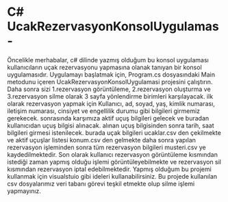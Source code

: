 # C# UcakRezervasyonKonsolUygulamas-
Öncelikle merhabalar, c# dilinde yazmış olduğum bu konsol uygulaması kullanıcıların uçak rezervasyonu yapmasına olanak tanıyan bir konsol uygulamasıdır.
Uygulamayı başlatmak için, Program.cs dosyasındaki Main metodunu içeren UcakRezervasyonKonsolUygulamasi projesini çalıştırın.
Daha sonra sizi 1.rezervasyon görüntüleme, 2.rezervasyon oluşturma ve 3.rezervasyon silme olarak 3 sayfa yönlendirme birimleri karşılayacak.
ilk olarak rezervasyon yapmak için Kullanıcı, ad, soyad, yaş, kimlik numarası, iletişim numarası, cinsiyet ve engellilik durumu gibi bilgileri girmemiz gerekecek.
sonrasında karşımıza aktif uçuş bilgileri gelecek ve buradan kullanıcıdan uçuş bilgisi alınacak. alınan uçuş bilgisinden sonra 
tarih, saat bilgileri girmesi istenilecek. burada uçak bilgileri ucaklar.csv den çekilmekte ve aktif uçuşlar listesi konum.csv den gelmekte daha sonra yapılan rezervasyon işleminden sonra 
tüm rezervasyon bilgileri musteri.csv ye kaydedilmektedir.
Son olarak kullanıcı rezervasyon görüntüleme kısmından istediği zaman yapmış olduğu işlemi görüntüleyebilmekte ve rezervasyon sil kısmından rezervasyon iptal edebilmektedir.
Yapmış olduğum bu projemi kullanmak için visualstuio gibi ideleri kullanabilirsiniz.
Bu projede kullanılan csv dosyalarımız veri tabanı görevi teşkil etmekte olup silme işlemi yapmayınız.
